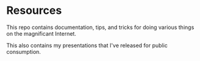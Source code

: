 Resources
=========

This repo contains documentation, tips, and tricks for doing various things on the magnificant Internet.

This also contains my presentations that I've released for public consumption.
